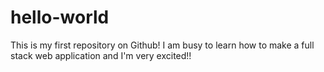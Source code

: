 # hello-world
This is my first repository on Github!
I am busy to learn how to make a full stack web application and I'm very excited!!
